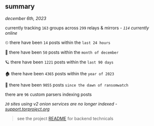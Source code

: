 
## summary
_december 6th, 2023_

currently tracking `163` groups across `299` relays & mirrors - _`114` currently online_

⏲ there have been `14` posts within the `last 24 hours`

🦈 there have been `50` posts within the `month of december`

🪐 there have been `1221` posts within the `last 90 days`

🏚 there have been `4365` posts within the `year of 2023`

🦕 there have been `9055` posts `since the dawn of ransomwatch`

there are `96` custom parsers indexing posts

_`20` sites using v2 onion services are no longer indexed - [support.torproject.org](https://support.torproject.org/onionservices/v2-deprecation/)_

> see the project [README](https://github.com/joshhighet/ransomwatch#ransomwatch--) for backend technicals
